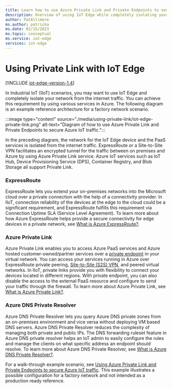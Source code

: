 ```yaml
---
title: Learn how to use Azure Private Link and Private Endpoints to secure Azure IoT traffic - Azure IoT Edge
description: Overview of using IoT Edge while completely isolating your network from the internet traffic using various Azure services such as Azure ExpressRoute, Private Link, and DNS Private Resolver. 
author: PatAltimore
ms.author: patricka
ms.date: 02/15/2023
ms.topic: conceptual
ms.service: iot-edge
services: iot-edge
---
```


# Using Private Link with IoT Edge

[!INCLUDE [iot-edge-version-1.4](includes/iot-edge-version-1.4.md)]

In Industrial IoT (IIoT) scenarios, you may want to use IoT Edge and completely isolate your network from the internet traffic. You can achieve this requirement by using various services in Azure. The following diagram is an example reference architecture for a factory network scenario.

:::image type="content" source="./media/using-private-link/iot-edge-private-link.png" alt-text="Diagram of how to use Azure Private Link and Private Endpoints to secure Azure IoT traffic.":::

In the preceding diagram, the network for the IoT Edge device and the PaaS services is isolated from the internet traffic. ExpressRoute or a Site-to-Site VPN facilitates an encrypted tunnel for the traffic between on premises and Azure by using Azure Private Link service. Azure IoT services such as IoT Hub, Device Provisioning Service (DPS), Container Registry, and Blob Storage all support Private Link.

### ExpressRoute

ExpressRoute lets you extend your on-premises networks into the Microsoft cloud over a private connection with the help of a connectivity provider. In IIoT, connection reliability of the devices at the edge to the cloud could be a significant requirement, and ExpressRoute fulfills this requirement via Connection Uptime SLA (Service Level Agreement). To learn more about how Azure ExpressRoute helps provide a secure connectivity for edge devices in a private network, see [What is Azure ExpressRoute?](../expressroute/expressroute-introduction.md). 

### Azure Private Link

Azure Private Link enables you to access Azure PaaS services and Azure hosted customer-owned/partner services over a [private endpoint](../private-link/private-endpoint-overview.md) in your virtual network. You can access your services running in Azure over ExpressRoute private peering, [Site-to-Site (S2S) VPN](../vpn-gateway/tutorial-site-to-site-portal.md), and peered virtual networks. In IIoT, private links provide you with flexibility to connect your devices located in different regions. With private endpoint, you can also disable the access to the external PaaS resource and configure to send your traffic through the firewall. To learn more about Azure Private Link, see [What is Azure Private Link?](../private-link/private-link-overview.md).

### Azure DNS Private Resolver

Azure DNS Private Resolver lets you query Azure DNS private zones from an on-premises environment and vice versa without deploying VM based DNS servers. Azure DNS Private Resolver reduces the complexity of managing both private and public IPs. The DNS forwarding ruleset feature in Azure DNS private resolver helps an IoT admin to easily configure the rules and manage the clients on what specific address an endpoint should resolve. To learn more about Azure DNS Private Resolver, see [What is Azure DNS Private Resolver?](../dns/dns-private-resolver-overview.md).

For a walk-through example scenario, see [Using Azure Private Link and Private Endpoints to secure Azure IoT traffic](https://kevinsaye.wordpress.com/2020/09/30/using-azure-private-link-and-private-endpoints-to-secure-azure-iot-traffic/). This example illustrates a possible configuration for a factory network and not intended as a production ready reference.
